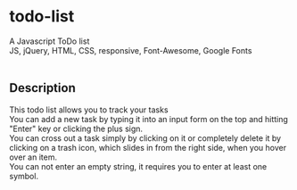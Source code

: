 # todo-list
A Javascript ToDo list<br>
JS, jQuery, HTML, CSS, responsive, Font-Awesome, Google Fonts<br><br>
## Description
This todo list allows you to track your tasks<br>
You can add a new task by typing it into an input form on the top and hitting "Enter" key or clicking the plus sign.<br>
You can cross out a task simply by clicking on it or completely delete it by clicking on a trash icon, which slides in from the right side, when you hover over an item.<br>
You can not enter an empty string, it requires you to enter at least one symbol.
